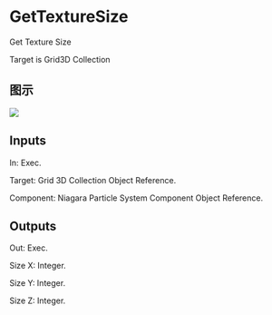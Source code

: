 # GetTextureSize

Get Texture Size

Target is Grid3D Collection

## 图示

![]($-20221218-20121836.png)

## Inputs

In: Exec.

Target: Grid 3D Collection Object Reference.

Component: Niagara Particle System Component Object Reference.  

## Outputs

Out: Exec.

Size X: Integer.

Size Y: Integer.

Size Z: Integer.

